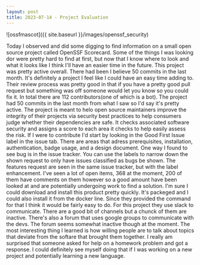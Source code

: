 ```yaml
---
layout: post
title: 2023-07-14 - Project Evaluation
---
```

![ossfmascot]({{ site.baseurl }}/images/openssf_security)



Today I observed and did some digging to find information on a small open source project called OpenSSF Scorecard. Some of the things I was looking dor were pretty hard to find at first, but now that I know where to look and what it looks like I think I'll have an easier time in the future. This project was pretty active overall. There had been I believe 50 commits in the last month. It's definitely a project I feel like I could have an easy time adding to. Their review process was pretty good in that if you have a pretty good pull request but something was off someone would let you know so you could fix it. In total there are 112 contributors(one of which is a bot). The project had 50 commits in the last month from what I saw so I'd say it's pretty active. The project is meant to helo open source maintainers improve the integrity of their projects via security best practices to help consumers judge whether their dependencies are safe. It checks associated software security and assigns a score to each area it checks to help easily assess the risk. If I were to contribute I'd start by looking in the Good First Issue label in the issue tab. There are areas that adress prerequisites, installation, authentication, badge usage, and a design document. One way I found to see bug is in the issue tracker. You can use the labels to narrow down the shown request to only have issues classified as bugs be shown. The features request are seen in the same issue tracker, but with the label enhancement. I've seen a lot of open items, 368 at the moment, 200 of them have comments on them however so a good amount have been looked at and are potentially undergoing work to find a solution. I'm sure I could download and install this product pretty quickly. It's packeged and I could also install it from the docker line. Since they provided the command for that I think it would be fairly easy to do. For this project they use slack to communicate. There are a good bit of channels but a chunck of them are inactive. There's also a forum that uses google groups to communicate with the devs. The forum seems somewhat inactive though at the moment. The most interesting thing I learned is how willing people are to talk about topics that deviate from the softare that brought them together. I really am surprised that someone asked for help on a homework problem and got a response. I could definitely see myself doing that if I was working on a new project and potentially learning a new language. 

